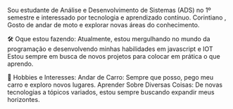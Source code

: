 Sou estudante de Análise e Desenvolvimento de Sistemas (ADS) no 1º semestre e interessado por tecnologia e aprendizado contínuo. Corintiano , Gosto de  andar de moto e explorar novas áreas do conhecimento.
 
 🛠️ Oque estou fazendo: Atualmente, estou mergulhando no mundo da programação e desenvolvendo minhas habilidades em javascript e IOT Estou sempre em busca de novos projetos para colocar em prática o que aprendo.

 🚗 Hobbies e Interesses: Andar de Carro: Sempre que posso, pego meu carro e exploro novos lugares.
Aprender Sobre Diversas Coisas: De novas tecnologias a tópicos variados, estou sempre buscando expandir meus horizontes.

<!---
Ph77Henrique/Ph77Henrique is a ✨ special ✨ repository because its `README.md` (this file) appears on your GitHub profile.
You can click the Preview link to take a look at your changes.
--->
